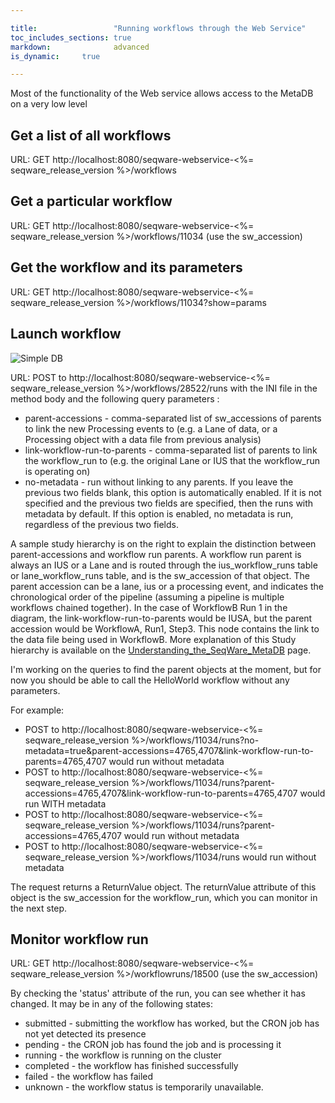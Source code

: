 ```yaml
---

title:                 "Running workflows through the Web Service"
toc_includes_sections: true
markdown:              advanced 
is_dynamic:		true

---
```


Most of the functionality of the Web service allows access to the MetaDB on a very low level

## Get a list of all workflows
URL: GET http://localhost:8080/seqware-webservice-<%= seqware_release_version %>/workflows

## Get a particular workflow
URL: GET http://localhost:8080/seqware-webservice-<%= seqware_release_version %>/workflows/11034 (use the sw_accession)

## Get the workflow and its parameters
URL: GET http://localhost:8080/seqware-webservice-<%= seqware_release_version %>/workflows/11034?show=params

## Launch workflow

![Simple DB](/assets/images/metadb/Study_hierarchy.png)

URL: POST to http://localhost:8080/seqware-webservice-<%= seqware_release_version %>/workflows/28522/runs with the INI file in the method body and the following query parameters :
* parent-accessions - comma-separated list of sw_accessions of parents to link the new Processing events to (e.g. a Lane of data, or a Processing object with a data file from previous analysis)
* link-workflow-run-to-parents - comma-separated list of parents to link the workflow_run to (e.g. the original Lane or IUS that the workflow_run is operating on)
* no-metadata - run without linking to any parents. If you leave the previous two fields blank, this option is automatically enabled. If it is not specified and the previous two fields are specified, then the runs with metadata by default. If this option is enabled, no metadata is run, regardless of the previous two fields.

A sample study hierarchy is on the right to explain the distinction between parent-accessions and workflow run parents. A workflow run parent is always an IUS or a Lane and is routed through the ius_workflow_runs table or lane_workflow_runs table, and is the sw_accession of that object. The parent accession can be a lane, ius or a processing event, and indicates the chronological order of the pipeline (assuming a pipeline is multiple workflows chained together). In the case of WorkflowB Run 1 in the diagram, the link-workflow-run-to-parents would be IUSA, but the parent accession would be WorkflowA, Run1, Step3. This node contains the link to the data file being used in WorkflowB. More explanation of this Study hierarchy is available on the [Understanding_the_SeqWare_MetaDB](/docs/4-metadb/) page.

I'm working on the queries to find the parent objects at the moment, but for now you should be able to call the HelloWorld workflow without any parameters.

For example:

* POST to http://localhost:8080/seqware-webservice-<%= seqware_release_version %>/workflows/11034/runs?no-metadata=true&parent-accessions=4765,4707&link-workflow-run-to-parents=4765,4707 would run without metadata
* POST to http://localhost:8080/seqware-webservice-<%= seqware_release_version %>/workflows/11034/runs?parent-accessions=4765,4707&link-workflow-run-to-parents=4765,4707 would run WITH metadata
* POST to http://localhost:8080/seqware-webservice-<%= seqware_release_version %>/workflows/11034/runs?parent-accessions=4765,4707 would run without metadata
* POST to http://localhost:8080/seqware-webservice-<%= seqware_release_version %>/workflows/11034/runs would run without metadata

The request returns a ReturnValue object. The returnValue attribute of this object is the sw_accession for the workflow_run, which you can monitor in the next step.

## Monitor workflow run
URL: GET http://localhost:8080/seqware-webservice-<%= seqware_release_version %>/workflowruns/18500 (use the sw_accession)

By checking the 'status' attribute of the run, you can see whether it has changed. It may be in any of the following states:

* submitted - submitting the workflow has worked, but the CRON job has not yet detected its presence
* pending - the CRON job has found the job and is processing it
* running - the workflow is running on the cluster
* completed - the workflow has finished successfully
* failed - the workflow has failed
* unknown - the workflow status is temporarily unavailable.
